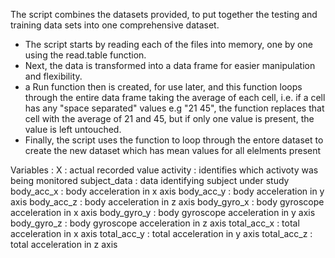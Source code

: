 The script combines the datasets provided, to put together the testing and training data sets into one comprehensive dataset.

- The script starts by reading each of the files into memory, one by one using the read.table function.
- Next, the data is transformed into a data frame for easier manipulation and flexibility.
- a Run function then is created, for use later, and this function loops through the entire data frame taking the average of each cell, i.e. if a cell has any "space separated" values e.g "21 45", the function replaces that cell with the average of 21 and 45, but if only one value is present, the value is left untouched.
- Finally, the script uses the function to loop through the entore dataset to create the new dataset which has mean values for all elelments present

Variables :
X : actual recorded value 
activity : identifies which activoty was being monitored
subject_data : data identifying subject under study
body_acc_x : body acceleration in x axis
body_acc_y : body acceleration in y axis
body_acc_z : body acceleration in z axis
body_gyro_x : body gyroscope acceleration in x axis
body_gyro_y : body gyroscope acceleration in y axis
body_gyro_z : body gyroscope acceleration in z axis
total_acc_x : total acceleration in x axis
total_acc_y : total acceleration in y axis
total_acc_z : total acceleration in z axis